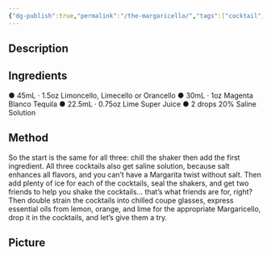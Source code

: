 ```yaml
---
{"dg-publish":true,"permalink":"/the-margaricello/","tags":["cocktail","Limoncello","Tequila"]}
---
```


## Description


## Ingredients

● 45mL · 1.5oz Limoncello, Limecello or Orancello 
● 30mL · 1oz Magenta Blanco Tequila 
● 22.5mL · 0.75oz Lime Super Juice
● 2 drops 20% Saline Solution

## Method

So the start is the same for all three: 
chill the shaker then add the first ingredient. All three cocktails also get saline solution, because salt enhances all flavors, and you can’t have a Margarita twist without salt. Then add plenty of ice for each of the cocktails, seal the shakers, and get two friends to help you shake the cocktails… that’s what friends are for, right? Then double strain the cocktails into chilled coupe glasses, express essential oils from lemon, orange, and lime for the appropriate Margaricello, drop it in the cocktails, and let’s give them a try.


## Picture

